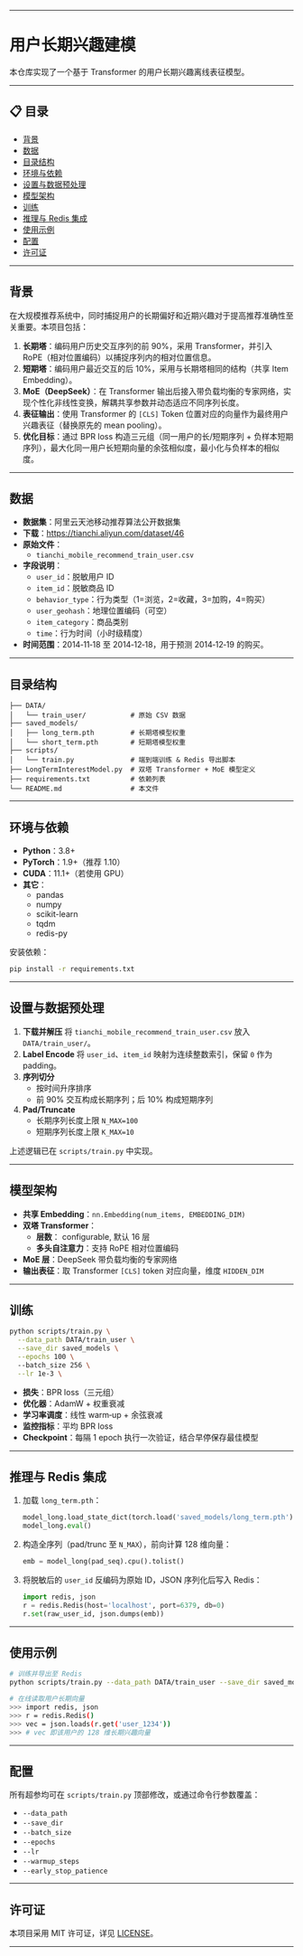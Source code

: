 
---

# 用户长期兴趣建模

本仓库实现了一个基于 Transformer 的用户长期兴趣离线表征模型。

---

## 📋 目录

- [背景](#背景)
- [数据](#数据)
- [目录结构](#目录结构)
- [环境与依赖](#环境与依赖)
- [设置与数据预处理](#设置与数据预处理)
- [模型架构](#模型架构)
- [训练](#训练)
- [推理与 Redis 集成](#推理与-redis-集成)
- [使用示例](#使用示例)
- [配置](#配置)
- [许可证](#许可证)

---

## 背景

在大规模推荐系统中，同时捕捉用户的长期偏好和近期兴趣对于提高推荐准确性至关重要。本项目包括：

1. **长期塔**：编码用户历史交互序列的前 90%，采用 Transformer，并引入 RoPE（相对位置编码）以捕捉序列内的相对位置信息。
2. **短期塔**：编码用户最近交互的后 10%，采用与长期塔相同的结构（共享 Item Embedding）。
3. **MoE（DeepSeek）**：在 Transformer 输出后接入带负载均衡的专家网络，实现个性化非线性变换，解耦共享参数并动态适应不同序列长度。
4. **表征输出**：使用 Transformer 的 `[CLS]` Token 位置对应的向量作为最终用户兴趣表征（替换原先的 mean pooling）。
5. **优化目标**：通过 BPR loss 构造三元组（同一用户的长/短期序列 + 负样本短期序列），最大化同一用户长短期向量的余弦相似度，最小化与负样本的相似度。

---

## 数据

- **数据集**：阿里云天池移动推荐算法公开数据集
- **下载**：https://tianchi.aliyun.com/dataset/46
- **原始文件**：
  - `tianchi_mobile_recommend_train_user.csv`
- **字段说明**：
  - `user_id`：脱敏用户 ID
  - `item_id`：脱敏商品 ID
  - `behavior_type`：行为类型（1=浏览，2=收藏，3=加购，4=购买）
  - `user_geohash`：地理位置编码（可空）
  - `item_category`：商品类别
  - `time`：行为时间（小时级精度）
- **时间范围**：2014‑11‑18 至 2014‑12‑18，用于预测 2014‑12‑19 的购买。

---

## 目录结构

```
├── DATA/                 
│   └── train_user/           # 原始 CSV 数据
├── saved_models/           
│   ├── long_term.pth         # 长期塔模型权重
│   └── short_term.pth        # 短期塔模型权重
├── scripts/              
│   └── train.py              # 端到端训练 & Redis 导出脚本
├── LongTermInterestModel.py  # 双塔 Transformer + MoE 模型定义
├── requirements.txt          # 依赖列表
└── README.md                 # 本文件
```

---

## 环境与依赖

- **Python**：3.8+
- **PyTorch**：1.9+（推荐 1.10）
- **CUDA**：11.1+（若使用 GPU）
- **其它**：
  - pandas
  - numpy
  - scikit-learn
  - tqdm
  - redis-py

安装依赖：

```bash
pip install -r requirements.txt
```

---

## 设置与数据预处理

1. **下载并解压**
   将 `tianchi_mobile_recommend_train_user.csv` 放入 `DATA/train_user/`。
2. **Label Encode**
   将 `user_id`、`item_id` 映射为连续整数索引，保留 `0` 作为 padding。
3. **序列切分**
   - 按时间升序排序
   - 前 90% 交互构成长期序列；后 10% 构成短期序列
4. **Pad/Truncate**
   - 长期序列长度上限 `N_MAX=100`
   - 短期序列长度上限 `K_MAX=10`

上述逻辑已在 `scripts/train.py` 中实现。

---

## 模型架构

- **共享 Embedding**：`nn.Embedding(num_items, EMBEDDING_DIM)`
- **双塔 Transformer**：
  - **层数**： configurable, 默认 16 层
  - **多头自注意力**：支持 RoPE 相对位置编码
- **MoE 层**：DeepSeek 带负载均衡的专家网络
- **输出表征**：取 Transformer `[CLS]` token 对应向量，维度 `HIDDEN_DIM`

---

## 训练

```bash
python scripts/train.py \
  --data_path DATA/train_user \
  --save_dir saved_models \
  --epochs 100 \              
  --batch_size 256 \
  --lr 1e-3 \     
```

- **损失**：BPR loss（三元组）
- **优化器**：AdamW + 权重衰减
- **学习率调度**：线性 warm‑up + 余弦衰减
- **监控指标**：平均 BPR loss
- **Checkpoint**：每隔 1 epoch 执行一次验证，结合早停保存最佳模型

---

## 推理与 Redis 集成

1. 加载 `long_term.pth`：
   ```python
   model_long.load_state_dict(torch.load('saved_models/long_term.pth'))
   model_long.eval()
   ```
2. 构造全序列（pad/trunc 至 `N_MAX`），前向计算 128 维向量：
   ```python
   emb = model_long(pad_seq).cpu().tolist()
   ```
3. 将脱敏后的 `user_id` 反编码为原始 ID，JSON 序列化后写入 Redis：
   ```python
   import redis, json
   r = redis.Redis(host='localhost', port=6379, db=0)
   r.set(raw_user_id, json.dumps(emb))
   ```

---

## 使用示例

```bash
# 训练并导出至 Redis
python scripts/train.py --data_path DATA/train_user --save_dir saved_models

# 在线读取用户长期向量
>>> import redis, json
>>> r = redis.Redis()
>>> vec = json.loads(r.get('user_1234'))
>>> # vec 即该用户的 128 维长期兴趣向量
```

---

## 配置

所有超参均可在 `scripts/train.py` 顶部修改，或通过命令行参数覆盖：

- `--data_path`
- `--save_dir`
- `--batch_size`
- `--epochs`
- `--lr`
- `--warmup_steps`
- `--early_stop_patience`

---

## 许可证

本项目采用 MIT 许可证，详见 [LICENSE](LICENSE)。

---

